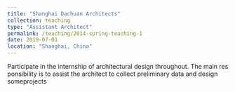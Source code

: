 ```yaml
---
title: "Shanghai Dachuan Architects"
collection: teaching
type: "Assistant Architect"
permalink: /teaching/2014-spring-teaching-1
date: 2019-07-01
location: "Shanghai, China"
---
```


Participate in the internship of architectural design throughout. The main
res ponsibility is to assist the architect to collect preliminary data and design someprojects
